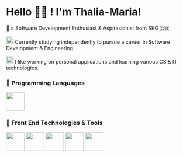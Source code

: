 # Hello 🦥🍂 ! I'm Thalia-Maria!

📍 a Software Development Enthusiast & Aspirasionist from SKG 🇬🇷

 <img src="https://github.com/mtsioni/mtsioni/assets/95755182/4158f237-953c-4830-9d5c-49f81a921899" height = "20" width = "20"> Currently studying independently to pursue a career in Software Development & Engineering.
 
 <img src="https://github.com/mtsioni/mtsioni/assets/95755182/ef2af4f7-7e67-4149-86a2-440f39c44375" height="20" width="20"> I like working on personal applications and learning various CS & IT technologies. 


### 📍 Programming Languages
<img src="https://github.com/mtsioni/mtsioni/assets/95755182/cc688d18-a939-491d-8eb6-5f67229b0f59" height="50" width="50">

### 📍 Front End Technologies & Tools
<img src="https://github.com/mtsioni/mtsioni/assets/95755182/ca6c9795-cec3-4a9a-8c78-2dafed996648" height="50" width="50">
<img src="https://github.com/mtsioni/mtsioni/assets/95755182/1b87b27d-014a-4c46-9d7d-577aff7dd2e9" height="50" width="50">
<img src="https://github.com/mtsioni/mtsioni/assets/95755182/94881769-b914-416b-aa4f-b5afbf4fb02b" height="50" width="50">
<img src="https://github.com/mtsioni/mtsioni/assets/95755182/cc26ae72-8194-4adf-aace-1bb68672b98d" height="50" width="50">
<img src="https://github.com/mtsioni/mtsioni/assets/95755182/1e57fb88-896a-4184-b04a-7ecb3402c1ca" height="50" width="50">

